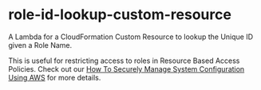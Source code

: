 # role-id-lookup-custom-resource

A Lambda for a CloudFormation Custom Resource to lookup the Unique ID given a Role Name.

This is useful for restricting access to roles in Resource Based Access Policies. Check out our [How To Securely Manage System Configuration Using AWS](https://medium.com/lightrail/how-to-securely-manage-system-configuration-using-aws-9261cb332f8f) for more details.
